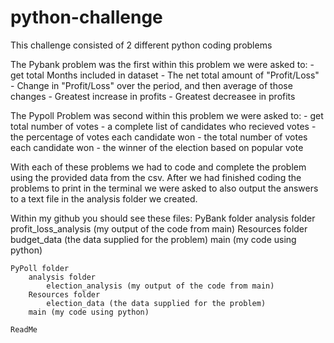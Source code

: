 # python-challenge

This challenge consisted of 2 different python coding problems

The Pybank problem was the first 
    within this problem we were asked to:
    - get total Months included in dataset
    - The net total amount of "Profit/Loss" 
    - Change in "Profit/Loss" over the period, and then average of those changes
    - Greatest increase in profits 
    - Greatest decreasee in profits

The Pypoll Problem was second
    within this problem we were asked to:
    - get total number of votes
    - a complete list of candidates who recieved votes
    - the percentage of votes each candidate won
    - the total number of votes each candidate won
    - the winner of the election based on popular vote

With each of these problems we had to code and complete the problem using the provided
data from the csv. After we had finished coding the problems to print in the terminal
we were asked to also output the answers to a text file in the analysis folder we created.

Within my github you should see these files:
    PyBank folder
        analysis folder
            profit_loss_analysis (my output of the code from main)
        Resources folder
            budget_data (the data supplied for the problem)
        main (my code using python)

    PyPoll folder
        analysis folder
            election_analysis (my output of the code from main)
        Resources folder
            election_data (the data supplied for the problem)
        main (my code using python)

    ReadMe